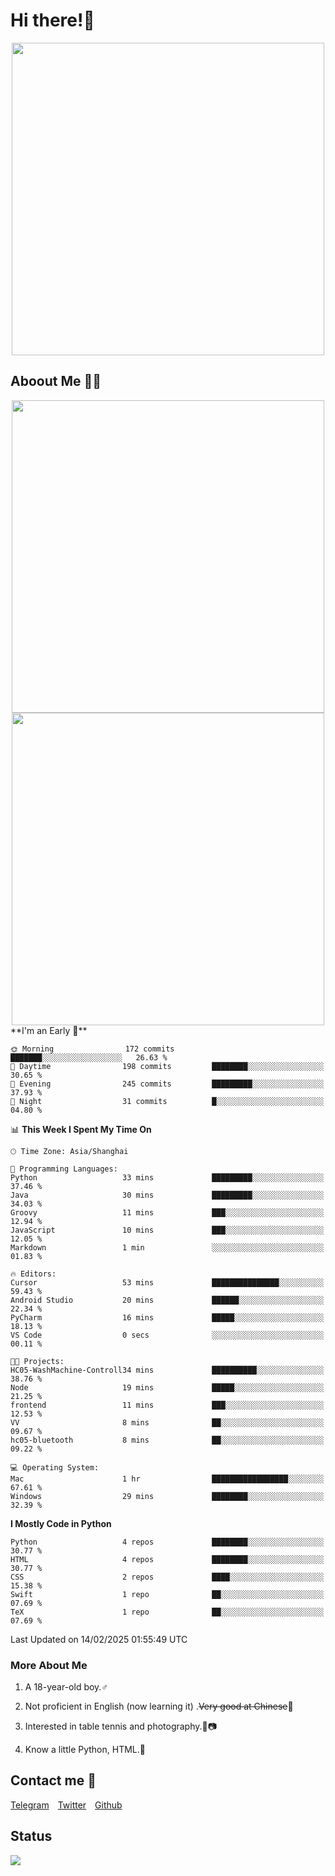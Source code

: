 # Hi there!🎉

<div align=center><img src="https://count.getloli.com/get/@Cicada000?theme=moebooru" width=500px></div>

## Aboout Me 👀💦

<div align=center>
<img src="https://github-readme-stats.vercel.app/api?username=Cicada000&show_icons=true&theme=tokyonight" width=500px>
<br>
<img src="https://github-readme-stats.vercel.app/api/top-langs/?username=Cicada000&show_icons=true&theme=tokyonight&layout=compact" width=500px>
</div>
<!--START_SECTION:waka-->
**I'm an Early 🐤** 

```text
🌞 Morning                172 commits         ███████░░░░░░░░░░░░░░░░░░   26.63 % 
🌆 Daytime                198 commits         ████████░░░░░░░░░░░░░░░░░   30.65 % 
🌃 Evening                245 commits         █████████░░░░░░░░░░░░░░░░   37.93 % 
🌙 Night                  31 commits          █░░░░░░░░░░░░░░░░░░░░░░░░   04.80 % 
```


📊 **This Week I Spent My Time On** 

```text
🕑︎ Time Zone: Asia/Shanghai

💬 Programming Languages: 
Python                   33 mins             █████████░░░░░░░░░░░░░░░░   37.46 % 
Java                     30 mins             █████████░░░░░░░░░░░░░░░░   34.03 % 
Groovy                   11 mins             ███░░░░░░░░░░░░░░░░░░░░░░   12.94 % 
JavaScript               10 mins             ███░░░░░░░░░░░░░░░░░░░░░░   12.05 % 
Markdown                 1 min               ░░░░░░░░░░░░░░░░░░░░░░░░░   01.83 % 

🔥 Editors: 
Cursor                   53 mins             ███████████████░░░░░░░░░░   59.43 % 
Android Studio           20 mins             ██████░░░░░░░░░░░░░░░░░░░   22.34 % 
PyCharm                  16 mins             █████░░░░░░░░░░░░░░░░░░░░   18.13 % 
VS Code                  0 secs              ░░░░░░░░░░░░░░░░░░░░░░░░░   00.11 % 

🐱‍💻 Projects: 
HC05-WashMachine-Controll34 mins             ██████████░░░░░░░░░░░░░░░   38.76 % 
Node                     19 mins             █████░░░░░░░░░░░░░░░░░░░░   21.25 % 
frontend                 11 mins             ███░░░░░░░░░░░░░░░░░░░░░░   12.53 % 
VV                       8 mins              ██░░░░░░░░░░░░░░░░░░░░░░░   09.67 % 
hc05-bluetooth           8 mins              ██░░░░░░░░░░░░░░░░░░░░░░░   09.22 % 

💻 Operating System: 
Mac                      1 hr                █████████████████░░░░░░░░   67.61 % 
Windows                  29 mins             ████████░░░░░░░░░░░░░░░░░   32.39 % 
```

**I Mostly Code in Python** 

```text
Python                   4 repos             ████████░░░░░░░░░░░░░░░░░   30.77 % 
HTML                     4 repos             ████████░░░░░░░░░░░░░░░░░   30.77 % 
CSS                      2 repos             ████░░░░░░░░░░░░░░░░░░░░░   15.38 % 
Swift                    1 repo              ██░░░░░░░░░░░░░░░░░░░░░░░   07.69 % 
TeX                      1 repo              ██░░░░░░░░░░░░░░░░░░░░░░░   07.69 % 
```




 Last Updated on 14/02/2025 01:55:49 UTC
<!--END_SECTION:waka-->

### More About Me

1. A 18-year-old boy.♂

2. Not proficient in English (now learning it) .~~Very good at Chinese~~🤣

3. Interested in table tennis and photography.🏓📷

4. Know a little Python, HTML.🐍


## Contact me 💬

[Telegram](https://t.me/CicadaLYW)&emsp;[Twitter](https://twitter.com/Cicada0001)&emsp;[Github](https://github.com/Cicada000)

## Status
<img src="https://weather-icon.journeyad.repl.co/@hangzhou?v=1" align="left">







